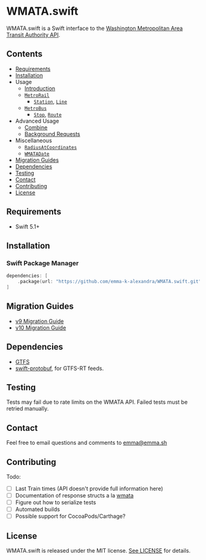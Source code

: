 # WMATA.swift

WMATA.swift is a Swift interface to the [Washington Metropolitan Area Transit Authority API][wmata].

## Contents

- [Requirements](#requirements)
- [Installation](#installation)
- Usage
  - [Introduction][intro-docs]
  - [`MetroRail`][metro-rail-docs]
    - [`Station`][station-docs], [`Line`][line-docs]
  - [`MetroBus`][metro-bus-docs]
    - [`Stop`][stop-docs], [`Route`][route-docs]
- Advanced Usage
  - [Combine][combine-docs]
  - [Background Requests][background-docs]
- Miscellaneous
  - [`RadiusAtCoordinates`][radius-at-coordinates]
  - [`WMATADate`][wmata-date]
- [Migration Guides](#migration-guides)
- [Dependencies](#dependencies)
- [Testing](#testing)
- [Contact](#contact)
- [Contributing](#contributing)
- [License](#license)

## Requirements

- Swift 5.1+

## Installation

### Swift Package Manager

```swift
dependencies: [
    .package(url: "https://github.com/emma-k-alexandra/WMATA.swift.git", .upToNextMajor(from: "10.0.0"))
]
```

## Migration Guides

- [v9 Migration Guide][v9-migration-guide]
- [v10 Migration Guide][v10-migration-guide]

## Dependencies

- [GTFS][gtfs]
- [swift-protobuf][swift-protobuf], for GTFS-RT feeds.

## Testing

Tests may fail due to rate limits on the WMATA API. Failed tests must be retried manually.

## Contact

Feel free to email questions and comments to [emma@emma.sh](mailto:emma@emma.sh)

## Contributing

Todo:

- [ ] Last Train times (API doesn't provide full information here)
- [ ] Documentation of response structs a la [wmata][wmata-rust]
- [ ] Figure out how to serialize tests
- [ ] Automated builds
- [ ] Possible support for CocoaPods/Carthage?

## License

WMATA.swift is released under the MIT license. [See LICENSE](https://github.com/emma-k-alexandra/WMATA.swift/blob/master/LICENSE) for details.

[intro-docs]: https://github.com/emma-k-alexandra/WMATA.swift/blob/master/Documentation/Introduction.md
[metro-rail-docs]: https://github.com/emma-k-alexandra/WMATA.swift/blob/master/Documentation/MetroRail.md
[station-docs]: https://github.com/emma-k-alexandra/WMATA.swift/blob/master/Documentation/Station.md
[line-docs]: https://github.com/emma-k-alexandra/WMATA.swift/blob/master/Documentation/Line.md
[metro-bus-docs]: https://github.com/emma-k-alexandra/WMATA.swift/blob/master/Documentation/MetroBus.md
[stop-docs]: https://github.com/emma-k-alexandra/WMATA.swift/blob/master/Documentation/Stop.md
[route-docs]: https://github.com/emma-k-alexandra/WMATA.swift/blob/master/Documentation/Route.md
[combine-docs]: https://github.com/emma-k-alexandra/WMATA.swift/blob/master/Documentation/Combine.md
[background-docs]: https://github.com/emma-k-alexandra/WMATA.swift/blob/master/Documentation/Background.md
[radius-at-coordinates]: https://github.com/emma-k-alexandra/WMATA.swift/blob/master/Documentation/Miscellaneous.md#RadiusAtCoordinates
[wmata-date]: https://github.com/emma-k-alexandra/WMATA.swift/blob/master/Documentation/Miscellaneous.md#WMATADate
[v9-migration-guide]: https://github.com/emma-k-alexandra/WMATA.swift/blob/master/Documentation/v9%20Migration%20Guide.md
[v10-migration-guide]: https://github.com/emma-k-alexandra/WMATA.swift/blob/master/Documentation/v10%20Migration%20Guide.md
[gtfs]: https://github.com/emma-k-alexandra/GTFS
[swift-protobuf]: https://github.com/apple/swift-protobuf
[wmata]: https://developer.wmata.com
[wmata-rust]: https://github.com/emma-k-alexandra/wmata

